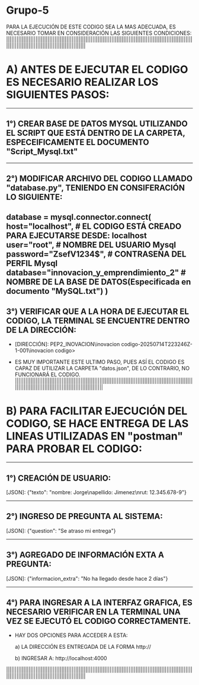 # Grupo-5
PARA LA EJECUCIÓN DE ESTE CODIGO SEA LA MAS ADECUADA, ES NECESARIO TOMAR EN CONSIDERACIÓN LAS SIGUIENTES CONDICIONES:
||||||||||||||||||||||||||||||||||||||||||||||||||||||||||||||||||||||||||||||||||||||||||||||||||||||||||||||||||||||||||||||||||||||||||||||||||||||||||

# A) ANTES DE EJECUTAR EL CODIGO ES NECESARIO REALIZAR LOS SIGUIENTES PASOS:
-------------------------------------------------------------------------------------------------------------------------------
## 1°) CREAR BASE DE DATOS MYSQL UTILIZANDO EL SCRIPT QUE ESTÁ DENTRO DE LA CARPETA, ESPECEIFICAMENTE EL DOCUMENTO "Script_Mysql.txt"
-------------------------------------------------------------------------------------------------------------------------------
## 2°) MODIFICAR ARCHIVO DEL CODIGO LLAMADO "database.py", TENIENDO EN CONSIFERACIÓN LO SIGUIENTE:

database = mysql.connector.connect(
    host="localhost", 				# EL CODIGO ESTÁ CREADO PARA EJECUTARSE DESDE: localhost
    user="root",      				# NOMBRE DEL USUARIO Mysql
    password="ZsefV1234$",			# CONTRASEÑA DEL PERFIL Mysql
    database="innovacion_y_emprendimiento_2"	# NOMBRE DE LA BASE DE DATOS(Especificada en documento "MySQL.txt")
)
-------------------------------------------------------------------------------------------------------------------------------
## 3°) VERIFICAR QUE A LA HORA DE EJECUTAR EL CODIGO, LA TERMINAL SE ENCUENTRE DENTRO DE LA DIRECCIÓN:
  
   - [DIRECCIÓN]: PEP2_INOVACION\inovacion codigo-20250714T223246Z-1-001\inovacion codigo> 
   
   - ES MUY IMPORTANTE ESTE ULTIMO PASO, PUES ASÍ EL CODIGO ES CAPAZ DE UTILIZAR LA CARPETA "datos.json", DE LO CONTRARIO, NO
     FUNCIONARÁ EL CODIGO.
||||||||||||||||||||||||||||||||||||||||||||||||||||||||||||||||||||||||||||||||||||||||||||||||||||||||||||||||||||||||||||||||||||||||||||||||||||||||||

# B) PARA FACILITAR EJECUCIÓN DEL CODIGO, SE HACE ENTREGA DE LAS LINEAS UTILIZADAS EN "postman" PARA PROBAR EL CODIGO:
-------------------------------------------------------------------------------------------------------------------------------
## 1°) CREACIÓN DE USUARIO: 

[POST]: http://localhost:4000/credenciales

[JSON]: {"texto": "nombre: Jorge\napellido: Jimenez\nrut: 12.345.678-9"}

-------------------------------------------------------------------------------------------------------------------------------
## 2°) INGRESO DE PREGUNTA AL SISTEMA:

[POST]: http://localhost:4000/ask

[JSON]: {"question": "Se atraso mi entrega"}

-------------------------------------------------------------------------------------------------------------------------------
## 3°) AGREGADO DE INFORMACIÓN EXTA A PREGUNTA:

[POST]: http://localhost:4000/regravedad

[JSON]: {"informacion_extra": "No ha llegado desde hace 2 días"}

-------------------------------------------------------------------------------------------------------------------------------
## 4°) PARA INGRESAR A LA INTERFAZ GRAFICA, ES NECESARIO VERIFICAR EN LA TERMINAL UNA VEZ SE EJECUTÓ EL CODIGO CORRECTAMENTE. 
    
   - HAY DOS OPCIONES PARA ACCEDER A ESTA:

    	a) LA DIRECCIÓN ES ENTREGADA DE LA FORMA http://

    	b) INGRESAR A: http://localhost:4000

||||||||||||||||||||||||||||||||||||||||||||||||||||||||||||||||||||||||||||||||||||||||||||||||||||||||||||||||||||||||||||||||||||||||||||||||||||||||||
